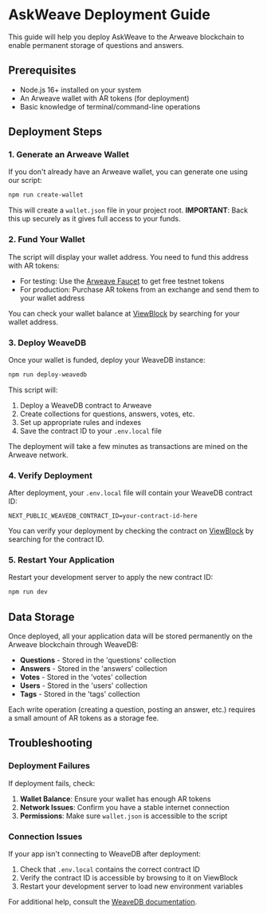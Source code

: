 # AskWeave Deployment Guide

This guide will help you deploy AskWeave to the Arweave blockchain to enable permanent storage of questions and answers.

## Prerequisites

- Node.js 16+ installed on your system
- An Arweave wallet with AR tokens (for deployment)
- Basic knowledge of terminal/command-line operations

## Deployment Steps

### 1. Generate an Arweave Wallet

If you don't already have an Arweave wallet, you can generate one using our script:

```bash
npm run create-wallet
```

This will create a `wallet.json` file in your project root. **IMPORTANT**: Back this up securely as it gives full access to your funds.

### 2. Fund Your Wallet

The script will display your wallet address. You need to fund this address with AR tokens:

- For testing: Use the [Arweave Faucet](https://faucet.arweave.net/) to get free testnet tokens
- For production: Purchase AR tokens from an exchange and send them to your wallet address

You can check your wallet balance at [ViewBlock](https://viewblock.io/arweave) by searching for your wallet address.

### 3. Deploy WeaveDB

Once your wallet is funded, deploy your WeaveDB instance:

```bash
npm run deploy-weavedb
```

This script will:
1. Deploy a WeaveDB contract to Arweave
2. Create collections for questions, answers, votes, etc.
3. Set up appropriate rules and indexes
4. Save the contract ID to your `.env.local` file

The deployment will take a few minutes as transactions are mined on the Arweave network.

### 4. Verify Deployment

After deployment, your `.env.local` file will contain your WeaveDB contract ID:

```
NEXT_PUBLIC_WEAVEDB_CONTRACT_ID=your-contract-id-here
```

You can verify your deployment by checking the contract on [ViewBlock](https://viewblock.io/arweave) by searching for the contract ID.

### 5. Restart Your Application

Restart your development server to apply the new contract ID:

```bash
npm run dev
```

## Data Storage

Once deployed, all your application data will be stored permanently on the Arweave blockchain through WeaveDB:

- **Questions** - Stored in the 'questions' collection
- **Answers** - Stored in the 'answers' collection
- **Votes** - Stored in the 'votes' collection
- **Users** - Stored in the 'users' collection
- **Tags** - Stored in the 'tags' collection

Each write operation (creating a question, posting an answer, etc.) requires a small amount of AR tokens as a storage fee.

## Troubleshooting

### Deployment Failures

If deployment fails, check:

1. **Wallet Balance**: Ensure your wallet has enough AR tokens
2. **Network Issues**: Confirm you have a stable internet connection
3. **Permissions**: Make sure `wallet.json` is accessible to the script

### Connection Issues

If your app isn't connecting to WeaveDB after deployment:

1. Check that `.env.local` contains the correct contract ID
2. Verify the contract ID is accessible by browsing to it on ViewBlock
3. Restart your development server to load new environment variables

For additional help, consult the [WeaveDB documentation](https://docs.weavedb.dev/). 